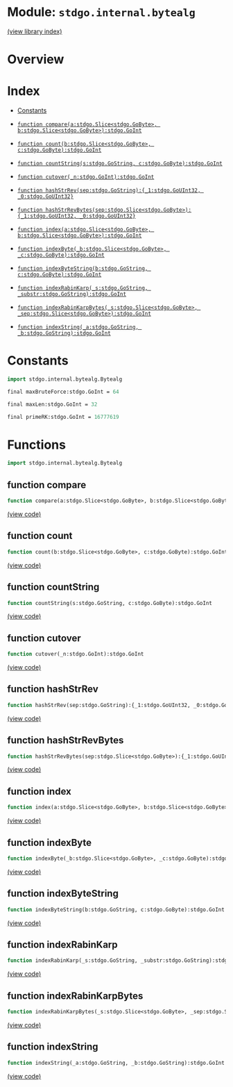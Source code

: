 # Module: `stdgo.internal.bytealg`

[(view library index)](../../stdgo.md)


# Overview


 


# Index


- [Constants](<#constants>)

- [`function compare(a:stdgo.Slice<stdgo.GoByte>, b:stdgo.Slice<stdgo.GoByte>):stdgo.GoInt`](<#function-compare>)

- [`function count(b:stdgo.Slice<stdgo.GoByte>, c:stdgo.GoByte):stdgo.GoInt`](<#function-count>)

- [`function countString(s:stdgo.GoString, c:stdgo.GoByte):stdgo.GoInt`](<#function-countstring>)

- [`function cutover(_n:stdgo.GoInt):stdgo.GoInt`](<#function-cutover>)

- [`function hashStrRev(sep:stdgo.GoString):{_1:stdgo.GoUInt32, _0:stdgo.GoUInt32}`](<#function-hashstrrev>)

- [`function hashStrRevBytes(sep:stdgo.Slice<stdgo.GoByte>):{_1:stdgo.GoUInt32, _0:stdgo.GoUInt32}`](<#function-hashstrrevbytes>)

- [`function index(a:stdgo.Slice<stdgo.GoByte>, b:stdgo.Slice<stdgo.GoByte>):stdgo.GoInt`](<#function-index>)

- [`function indexByte(_b:stdgo.Slice<stdgo.GoByte>, _c:stdgo.GoByte):stdgo.GoInt`](<#function-indexbyte>)

- [`function indexByteString(b:stdgo.GoString, c:stdgo.GoByte):stdgo.GoInt`](<#function-indexbytestring>)

- [`function indexRabinKarp(_s:stdgo.GoString, _substr:stdgo.GoString):stdgo.GoInt`](<#function-indexrabinkarp>)

- [`function indexRabinKarpBytes(_s:stdgo.Slice<stdgo.GoByte>, _sep:stdgo.Slice<stdgo.GoByte>):stdgo.GoInt`](<#function-indexrabinkarpbytes>)

- [`function indexString(_a:stdgo.GoString, _b:stdgo.GoString):stdgo.GoInt`](<#function-indexstring>)

# Constants


```haxe
import stdgo.internal.bytealg.Bytealg
```


```haxe
final maxBruteForce:stdgo.GoInt = 64
```


```haxe
final maxLen:stdgo.GoInt = 32
```


```haxe
final primeRK:stdgo.GoInt = 16777619
```


# Functions


```haxe
import stdgo.internal.bytealg.Bytealg
```


## function compare


```haxe
function compare(a:stdgo.Slice<stdgo.GoByte>, b:stdgo.Slice<stdgo.GoByte>):stdgo.GoInt
```


 


[\(view code\)](<./Bytealg.hx#L99>)


## function count


```haxe
function count(b:stdgo.Slice<stdgo.GoByte>, c:stdgo.GoByte):stdgo.GoInt
```


 


[\(view code\)](<./Bytealg.hx#L46>)


## function countString


```haxe
function countString(s:stdgo.GoString, c:stdgo.GoByte):stdgo.GoInt
```


 


[\(view code\)](<./Bytealg.hx#L55>)


## function cutover


```haxe
function cutover(_n:stdgo.GoInt):stdgo.GoInt
```


 


[\(view code\)](<./Bytealg.hx#L123>)


## function hashStrRev


```haxe
function hashStrRev(sep:stdgo.GoString):{_1:stdgo.GoUInt32, _0:stdgo.GoUInt32}
```


 


[\(view code\)](<./Bytealg.hx#L67>)


## function hashStrRevBytes


```haxe
function hashStrRevBytes(sep:stdgo.Slice<stdgo.GoByte>):{_1:stdgo.GoUInt32, _0:stdgo.GoUInt32}
```


 


[\(view code\)](<./Bytealg.hx#L27>)


## function index


```haxe
function index(a:stdgo.Slice<stdgo.GoByte>, b:stdgo.Slice<stdgo.GoByte>):stdgo.GoInt
```


 


[\(view code\)](<./Bytealg.hx#L88>)


## function indexByte


```haxe
function indexByte(_b:stdgo.Slice<stdgo.GoByte>, _c:stdgo.GoByte):stdgo.GoInt
```


 


[\(view code\)](<./Bytealg.hx#L11>)


## function indexByteString


```haxe
function indexByteString(b:stdgo.GoString, c:stdgo.GoByte):stdgo.GoInt
```


 


[\(view code\)](<./Bytealg.hx#L19>)


## function indexRabinKarp


```haxe
function indexRabinKarp(_s:stdgo.GoString, _substr:stdgo.GoString):stdgo.GoInt
```


 


[\(view code\)](<./Bytealg.hx#L128>)


## function indexRabinKarpBytes


```haxe
function indexRabinKarpBytes(_s:stdgo.Slice<stdgo.GoByte>, _sep:stdgo.Slice<stdgo.GoByte>):stdgo.GoInt
```


 


[\(view code\)](<./Bytealg.hx#L130>)


## function indexString


```haxe
function indexString(_a:stdgo.GoString, _b:stdgo.GoString):stdgo.GoInt
```


 


[\(view code\)](<./Bytealg.hx#L147>)


